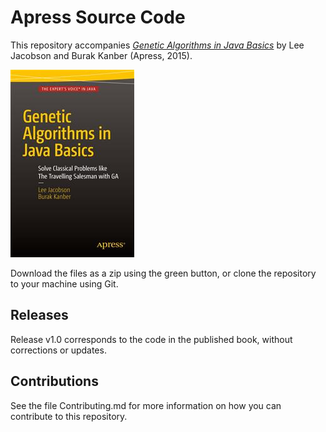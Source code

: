 # Apress Source Code

This repository accompanies [*Genetic Algorithms in Java Basics*](http://www.apress.com/9781484203293) by Lee Jacobson and Burak Kanber (Apress, 2015).

![Cover image](9781484203293.jpg)

Download the files as a zip using the green button, or clone the repository to your machine using Git.

## Releases

Release v1.0 corresponds to the code in the published book, without corrections or updates.

## Contributions

See the file Contributing.md for more information on how you can contribute to this repository.
